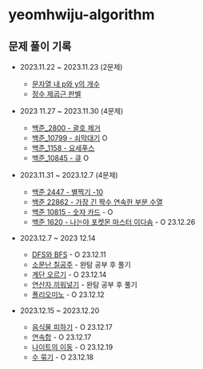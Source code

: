# yeomhwiju-algorithm

## 문제 풀이 기록
- 2023.11.22 ~ 2023.11.23 (2문제)
  - [문자열 내 p와 y의 개수](https://school.programmers.co.kr/learn/courses/30/lessons/12916)
  - [정수 제곱근 판별](https://school.programmers.co.kr/learn/courses/30/lessons/12934)
  
-  2023 11.27 ~ 2023.11.30 (4문제)
   - [백준_2800 - 괄호 제거](https://www.acmicpc.net/problem/2800)
   -  [백준_10799 - 쇠막대기](https://www.acmicpc.net/problem/10799) O
   - [백준_1158 - 요세푸스](https://www.acmicpc.net/problem/1158)
   - [백준_10845 - 큐](https://www.acmicpc.net/problem/10845) O

- 2023.11.31 ~ 2023.12.7 (4문제)
    - [백준 2447 - 별찍기 -10](https://www.acmicpc.net/problem/2447)
    - [백준 22862 - 가장 긴 짝수 연속한 부분 수열](https://www.acmicpc.net/problem/22862)
    - [백준 10815 - 숫자 카드](https://www.acmicpc.net/problem/10815) - O
    - [백준 1620 - 나는야 포켓몬 마스터 이다솜](https://www.acmicpc.net/problem/1620) - O 23.12.26
- 2023.12.7 ~ 2023 12.14
  - [DFS와 BFS](https://www.acmicpc.net/problem/1260) - O 23.12.11
  - [소문난 칠공주](https://www.acmicpc.net/problem/1941)  - 완탐 공부 후 풀기
  - [계단 오르기](https://www.acmicpc.net/problem/2579) - O 23.12.14
  - [연산자 끼워넣기](https://www.acmicpc.net/problem/14888) - 완탐 공부 후 풀기
  - [폴리오미노](https://www.acmicpc.net/problem/1343) - O  23.12.12
- 2023.12.15 ~ 2023.12.20
    - [음식물 피하기](https://www.acmicpc.net/problem/1743) - O 23.12.17
    - [연속합](https://www.acmicpc.net/problem/1912) - O 23.12.17
    - [나이트의 이동](https://www.acmicpc.net/problem/7562) - O 23.12.19
    - [수 묶기](https://www.acmicpc.net/problem/1744) - O 23.12.18
